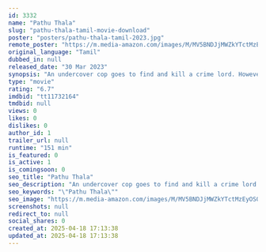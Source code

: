 ```yaml
---
id: 3332
name: "Pathu Thala"
slug: "pathu-thala-tamil-movie-download"
poster: "posters/pathu-thala-tamil-2023.jpg"
remote_poster: "https://m.media-amazon.com/images/M/MV5BNDJjMWZkYTctMzEyOS00ZjI5LWI3NjgtMTY1ZjhmM2ZmM2U3XkEyXkFqcGc@._V1_SX300.jpg"
original_language: "Tamil"
dubbed_in: null
released_date: "30 Mar 2023"
synopsis: "An undercover cop goes to find and kill a crime lord. However, when he realizes that the crime lord's business intentions are good and he has his own challenges, he needs to decide his next step and help the crime lord change his ..."
type: "movie"
rating: "6.7"
imdbid: "tt11732164"
tmdbid: null
views: 0
likes: 0
dislikes: 0
author_id: 1
trailer_url: null
runtime: "151 min"
is_featured: 0
is_active: 1
is_comingsoon: 0
seo_title: "Pathu Thala"
seo_description: "An undercover cop goes to find and kill a crime lord. However, when he realizes that the crime lord's business intentions are good and he has his own challenges, he needs to decide his next step and help the crime lord change his ..."
seo_keywords: "\"Pathu Thala\""
seo_image: "https://m.media-amazon.com/images/M/MV5BNDJjMWZkYTctMzEyOS00ZjI5LWI3NjgtMTY1ZjhmM2ZmM2U3XkEyXkFqcGc@._V1_SX300.jpg"
screenshots: null
redirect_to: null
social_shares: 0
created_at: 2025-04-18 17:13:38
updated_at: 2025-04-18 17:13:38
---
```


